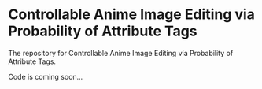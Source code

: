 # Controllable Anime Image Editing via Probability of Attribute Tags

The repository for Controllable Anime Image Editing via Probability of Attribute Tags.

Code is coming soon...